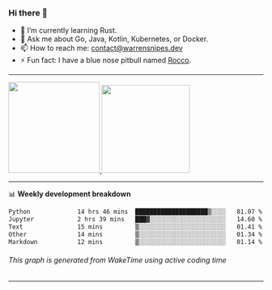 ### Hi there 👋

- 🌱 I’m currently learning Rust.
- 💬 Ask me about Go, Java, Kotlin, Kubernetes, or Docker.
- 📫 How to reach me: contact@warrensnipes.dev
- ⚡ Fun fact: I have a blue nose pitbull named [Rocco](https://i.imgur.com/iLsSCKu.jpg).

-------


<a href="https://github.com/LockedThread/LockedThread">
  <img height="180em" src="https://github-readme-stats.vercel.app/api?username=LockedThread&theme=transparent&bg_color=00000000&show_icons=true&count_private=true" />
  <img height="174em" src="https://github-readme-stats.vercel.app/api/top-langs?username=LockedThread&theme=transparent&layout=compact&hide_progress=true&bg_color=00000000" />
  </a>

-------

📊 **Weekly development breakdown**
<!--START_SECTION:waka-->

```txt
Python             14 hrs 46 mins  ████████████████████▒░░░░   81.07 %
Jupyter            2 hrs 39 mins   ███▓░░░░░░░░░░░░░░░░░░░░░   14.60 %
Text               15 mins         ▒░░░░░░░░░░░░░░░░░░░░░░░░   01.41 %
Other              14 mins         ▒░░░░░░░░░░░░░░░░░░░░░░░░   01.34 %
Markdown           12 mins         ▒░░░░░░░░░░░░░░░░░░░░░░░░   01.14 %
```

<!--END_SECTION:waka-->
###### *This graph is generated from WakeTime using active coding time*
-------
